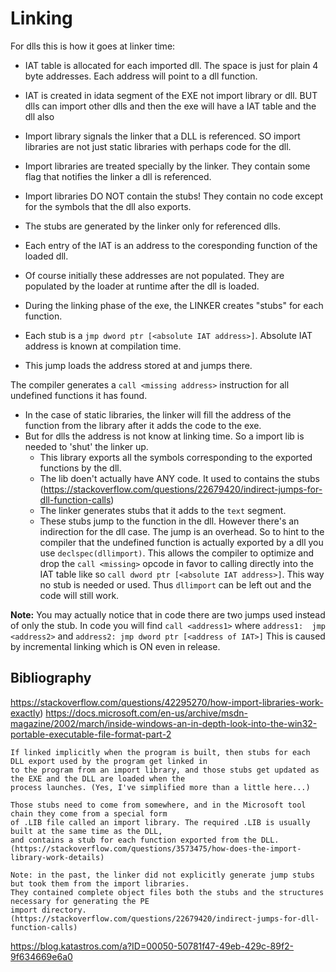 # Linking

For dlls this is how it goes at linker time:
 - IAT table is allocated for each imported dll. The space is just for plain 4 byte addresses. Each address will point to a dll function.
 - IAT is created in idata segment of the EXE not import library or dll. BUT dlls can import other dlls and then the 
      exe will have a IAT table and the dll also
 - Import library signals the linker that a DLL is referenced. SO import libraries are not just static libraries with perhaps code for the dll. 
 - Import libraries are treated specially by the linker. They contain some flag that notifies the linker a dll is referenced.
 - Import libraries DO NOT contain the stubs! They contain no code except for the symbols that the dll also exports.
 - The stubs are generated by the linker only for referenced dlls.
 
 - Each entry of the IAT is an address to the coresponding function of the loaded dll.
 - Of course initially these addresses are not populated. They are populated by the loader at runtime after the dll is loaded.
 
 - During the linking phase of the exe, the LINKER creates "stubs" for each function.
 - Each stub is a `jmp dword ptr [<absolute IAT address>]`. Absolute IAT address is known at compilation time.
 - This jump loads the address stored at <absolute IAT address> and jumps there.
 
 The compiler generates a `call <missing address>` instruction for all undefined functions it has found.
 - In the case of static libraries, the linker will fill the address of the function from the library after it adds the code to the exe.
 - But for dlls the address is not know at linking time. So a import lib is needed to 'shut' the linker up.
   - This library exports all the symbols corresponding to the exported functions by the dll.
   - The lib doen't actually have ANY code. It used to contains the stubs (https://stackoverflow.com/questions/22679420/indirect-jumps-for-dll-function-calls)
   - The linker generates stubs that it adds to the `text` segment. 
   - These stubs jump to the function in the dll.
However there's an indirection for the dll case. The jump is an overhead.
So to hint to the compiler that the undefined function is actually exported by a dll you use `declspec(dllimport)`. 
This allows the compiler to optimize and drop the `call <missing>` opcode in favor to calling directly into the 
IAT table like so `call dword ptr [<absolute IAT address>]`. 
This way no stub is needed or used.
Thus `dllimport` can be left out and the code will still work.

 
**Note:** You may actually notice that in code there are two jumps used instead of only the stub.
In code you will find `call <address1>` where `address1:  jmp <address2>` and `address2: jmp dword ptr [<address of IAT>]`
This is caused by incremental linking which is ON even in release.


## Bibliography
https://stackoverflow.com/questions/42295270/how-import-libraries-work-exactly)
https://docs.microsoft.com/en-us/archive/msdn-magazine/2002/march/inside-windows-an-in-depth-look-into-the-win32-portable-executable-file-format-part-2

```
If linked implicitly when the program is built, then stubs for each DLL export used by the program get linked in 
to the program from an import library, and those stubs get updated as the EXE and the DLL are loaded when the 
process launches. (Yes, I've simplified more than a little here...)

Those stubs need to come from somewhere, and in the Microsoft tool chain they come from a special form 
of .LIB file called an import library. The required .LIB is usually built at the same time as the DLL, 
and contains a stub for each function exported from the DLL.
(https://stackoverflow.com/questions/3573475/how-does-the-import-library-work-details)
```
  
```
Note: in the past, the linker did not explicitly generate jump stubs but took them from the import libraries.
They contained complete object files both the stubs and the structures necessary for generating the PE 
import directory.
(https://stackoverflow.com/questions/22679420/indirect-jumps-for-dll-function-calls)
```

https://blog.katastros.com/a?ID=00050-50781f47-49eb-429c-89f2-9f634669e6a0
